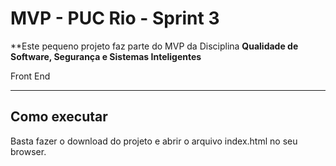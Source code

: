 # MVP - PUC Rio - Sprint 3 

**Este pequeno projeto faz parte do MVP da Disciplina **Qualidade de Software, Segurança e Sistemas Inteligentes** 
 

Front End

---
## Como executar

Basta fazer o download do projeto e abrir o arquivo index.html no seu browser.
